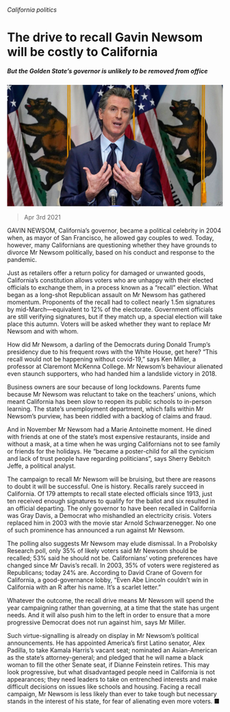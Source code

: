 ###### California politics

# The drive to recall Gavin Newsom will be costly to California 

##### But the Golden State’s governor is unlikely to be removed from office 

![image](images/20210403_usp504.jpg) 

> Apr 3rd 2021 

GAVIN NEWSOM, California’s governor, became a political celebrity in 2004 when, as mayor of San Francisco, he allowed gay couples to wed. Today, however, many Californians are questioning whether they have grounds to divorce Mr Newsom politically, based on his conduct and response to the pandemic.

Just as retailers offer a return policy for damaged or unwanted goods, California’s constitution allows voters who are unhappy with their elected officials to exchange them, in a process known as a “recall” election. What began as a long-shot Republican assault on Mr Newsom has gathered momentum. Proponents of the recall had to collect nearly 1.5m signatures by mid-March—equivalent to 12% of the electorate. Government officials are still verifying signatures, but if they match up, a special election will take place this autumn. Voters will be asked whether they want to replace Mr Newsom and with whom.


How did Mr Newsom, a darling of the Democrats during Donald Trump’s presidency due to his frequent rows with the White House, get here? “This recall would not be happening without covid-19,” says Ken Miller, a professor at Claremont McKenna College. Mr Newsom’s behaviour alienated even staunch supporters, who had handed him a landslide victory in 2018.

Business owners are sour because of long lockdowns. Parents fume because Mr Newsom was reluctant to take on the teachers’ unions, which meant California has been slow to reopen its public schools to in-person learning. The state’s unemployment department, which falls within Mr Newsom’s purview, has been riddled with a backlog of claims and fraud.

And in November Mr Newsom had a Marie Antoinette moment. He dined with friends at one of the state’s most expensive restaurants, inside and without a mask, at a time when he was urging Californians not to see family or friends for the holidays. He “became a poster-child for all the cynicism and lack of trust people have regarding politicians”, says Sherry Bebitch Jeffe, a political analyst.

The campaign to recall Mr Newsom will be bruising, but there are reasons to doubt it will be successful. One is history. Recalls rarely succeed in California. Of 179 attempts to recall state elected officials since 1913, just ten received enough signatures to qualify for the ballot and six resulted in an official departing. The only governor to have been recalled in California was Gray Davis, a Democrat who mishandled an electricity crisis. Voters replaced him in 2003 with the movie star Arnold Schwarzenegger. No one of such prominence has announced a run against Mr Newsom.

The polling also suggests Mr Newsom may elude dismissal. In a Probolsky Research poll, only 35% of likely voters said Mr Newsom should be recalled; 53% said he should not be. Californians’ voting preferences have changed since Mr Davis’s recall. In 2003, 35% of voters were registered as Republicans; today 24% are. According to David Crane of Govern for California, a good-governance lobby, “Even Abe Lincoln couldn’t win in California with an R after his name. It’s a scarlet letter.”

Whatever the outcome, the recall drive means Mr Newsom will spend the year campaigning rather than governing, at a time that the state has urgent needs. And it will also push him to the left in order to ensure that a more progressive Democrat does not run against him, says Mr Miller.

Such virtue-signalling is already on display in Mr Newsom’s political announcements. He has appointed America’s first Latino senator, Alex Padilla, to take Kamala Harris’s vacant seat; nominated an Asian-American as the state’s attorney-general; and pledged that he will name a black woman to fill the other Senate seat, if Dianne Feinstein retires. This may look progressive, but what disadvantaged people need in California is not appearances; they need leaders to take on entrenched interests and make difficult decisions on issues like schools and housing. Facing a recall campaign, Mr Newsom is less likely than ever to take tough but necessary stands in the interest of his state, for fear of alienating even more voters. ■

